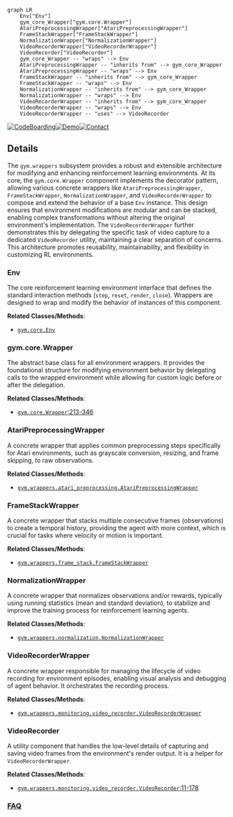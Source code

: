 ```mermaid
graph LR
    Env["Env"]
    gym_core_Wrapper["gym.core.Wrapper"]
    AtariPreprocessingWrapper["AtariPreprocessingWrapper"]
    FrameStackWrapper["FrameStackWrapper"]
    NormalizationWrapper["NormalizationWrapper"]
    VideoRecorderWrapper["VideoRecorderWrapper"]
    VideoRecorder["VideoRecorder"]
    gym_core_Wrapper -- "wraps" --> Env
    AtariPreprocessingWrapper -- "inherits from" --> gym_core_Wrapper
    AtariPreprocessingWrapper -- "wraps" --> Env
    FrameStackWrapper -- "inherits from" --> gym_core_Wrapper
    FrameStackWrapper -- "wraps" --> Env
    NormalizationWrapper -- "inherits from" --> gym_core_Wrapper
    NormalizationWrapper -- "wraps" --> Env
    VideoRecorderWrapper -- "inherits from" --> gym_core_Wrapper
    VideoRecorderWrapper -- "wraps" --> Env
    VideoRecorderWrapper -- "uses" --> VideoRecorder
```

[![CodeBoarding](https://img.shields.io/badge/Generated%20by-CodeBoarding-9cf?style=flat-square)](https://github.com/CodeBoarding/GeneratedOnBoardings)[![Demo](https://img.shields.io/badge/Try%20our-Demo-blue?style=flat-square)](https://www.codeboarding.org/demo)[![Contact](https://img.shields.io/badge/Contact%20us%20-%20contact@codeboarding.org-lightgrey?style=flat-square)](mailto:contact@codeboarding.org)

## Details

The `gym.wrappers` subsystem provides a robust and extensible architecture for modifying and enhancing reinforcement learning environments. At its core, the `gym.core.Wrapper` component implements the decorator pattern, allowing various concrete wrappers like `AtariPreprocessingWrapper`, `FrameStackWrapper`, `NormalizationWrapper`, and `VideoRecorderWrapper` to compose and extend the behavior of a base `Env` instance. This design ensures that environment modifications are modular and can be stacked, enabling complex transformations without altering the original environment's implementation. The `VideoRecorderWrapper` further demonstrates this by delegating the specific task of video capture to a dedicated `VideoRecorder` utility, maintaining a clear separation of concerns. This architecture promotes reusability, maintainability, and flexibility in customizing RL environments.

### Env
The core reinforcement learning environment interface that defines the standard interaction methods (`step`, `reset`, `render`, `close`). Wrappers are designed to wrap and modify the behavior of instances of this component.


**Related Classes/Methods**:

- <a href="https://github.com/openai/gym/blob/master/gym/core.py" target="_blank" rel="noopener noreferrer">`gym.core.Env`</a>


### gym.core.Wrapper
The abstract base class for all environment wrappers. It provides the foundational structure for modifying environment behavior by delegating calls to the wrapped environment while allowing for custom logic before or after the delegation.


**Related Classes/Methods**:

- <a href="https://github.com/openai/gym/blob/master/gym/core.py#L213-L346" target="_blank" rel="noopener noreferrer">`gym.core.Wrapper`:213-346</a>


### AtariPreprocessingWrapper
A concrete wrapper that applies common preprocessing steps specifically for Atari environments, such as grayscale conversion, resizing, and frame skipping, to raw observations.


**Related Classes/Methods**:

- <a href="https://github.com/openai/gym/blob/master/gym/wrappers/atari_preprocessing.py" target="_blank" rel="noopener noreferrer">`gym.wrappers.atari_preprocessing.AtariPreprocessingWrapper`</a>


### FrameStackWrapper
A concrete wrapper that stacks multiple consecutive frames (observations) to create a temporal history, providing the agent with more context, which is crucial for tasks where velocity or motion is important.


**Related Classes/Methods**:

- <a href="https://github.com/openai/gym/blob/master/gym/wrappers/frame_stack.py" target="_blank" rel="noopener noreferrer">`gym.wrappers.frame_stack.FrameStackWrapper`</a>


### NormalizationWrapper
A concrete wrapper that normalizes observations and/or rewards, typically using running statistics (mean and standard deviation), to stabilize and improve the training process for reinforcement learning agents.


**Related Classes/Methods**:

- <a href="https://github.com/openai/gym/blob/master/gym/wrappers/normalize.py" target="_blank" rel="noopener noreferrer">`gym.wrappers.normalization.NormalizationWrapper`</a>


### VideoRecorderWrapper
A concrete wrapper responsible for managing the lifecycle of video recording for environment episodes, enabling visual analysis and debugging of agent behavior. It orchestrates the recording process.


**Related Classes/Methods**:

- <a href="https://github.com/openai/gym/blob/master/gym/wrappers/monitoring/video_recorder.py" target="_blank" rel="noopener noreferrer">`gym.wrappers.monitoring.video_recorder.VideoRecorderWrapper`</a>


### VideoRecorder
A utility component that handles the low-level details of capturing and saving video frames from the environment's render output. It is a helper for `VideoRecorderWrapper`.


**Related Classes/Methods**:

- <a href="https://github.com/openai/gym/blob/master/gym/wrappers/monitoring/video_recorder.py#L11-L178" target="_blank" rel="noopener noreferrer">`gym.wrappers.monitoring.video_recorder.VideoRecorder`:11-178</a>




### [FAQ](https://github.com/CodeBoarding/GeneratedOnBoardings/tree/main?tab=readme-ov-file#faq)